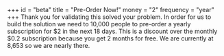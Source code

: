 +++
id = "beta"
title = "Pre-Order Now!"
money = "2"
frequency = "year"
+++
Thank you for validating this solved your problem. In order for us to build the solution we need to 10,000 people to pre-order a yearly subscription for $2 in the next 18 days. This is a discount over the monthly $0.2 subscription because you get 2 months for free. We are currently at 8,653 so we are nearly there.
